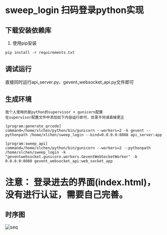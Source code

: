 # sweep_login 扫码登录python实现

## 下载安装依赖库
1. 使用pip安装

```
pip install -r requirements.txt
```

## 调试运行
直接同时运行api_server.py、gevent_websocket_api.py文件即可

## 生成环境

```
我个人使用的是python的supervisor + gunicorn配置
在supervisor配置文件中添加如下内容运行即可，目录不同请直接更正

[program:generate_qrcode]
command=/home/xlchen/python/bin/gunicorn --workers=2 -k gevent --pythonpath /home/xlchen/sweep_login --bind=0.0.0.0:8088 api_server:app

[program:sweep_api]
command=/home/xlchen/python/bin/gunicorn --workers=2 --pythonpath /home/xlchen/sweep_login -k "geventwebsocket.gunicorn.workers.GeventWebSocketWorker" -b 0.0.0.0:8080 gevent_websocket_api:web_socket_app
```

# 注意： 登录进去的界面(index.html)，没有进行认证，需要自己完善。

## 时序图
![seq](http://d.picphotos.baidu.com/album/s%3D1400%3Bq%3D90/sign=98dcb08644a98226bcc12f23bab28270/b90e7bec54e736d15c36befb9c504fc2d562691f.jpg)




